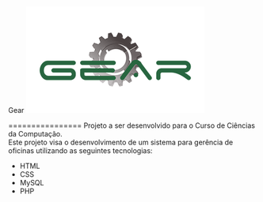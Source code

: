  Gear
 ![](/App/Views/img/logo.png?raw=true)
 
 ================
  Projeto a ser desenvolvido para o Curso de Ciências da Computação.  
  Este projeto visa o desenvolvimento de um sistema para gerência de oficinas utilizando as seguintes tecnologias:  
  
  * HTML
  * CSS
  * MySQL
  * PHP
